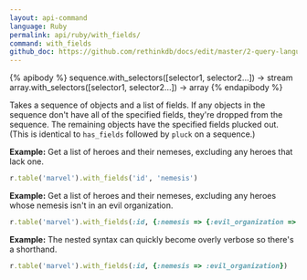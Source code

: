 ```yaml
---
layout: api-command 
language: Ruby
permalink: api/ruby/with_fields/
command: with_fields 
github_doc: https://github.com/rethinkdb/docs/edit/master/2-query-language/api/ruby/transformations/with_fields.md
---
```


{% apibody %}
sequence.with_selectors([selector1, selector2...]) → stream
array.with_selectors([selector1, selector2...]) → array
{% endapibody %}

Takes a sequence of objects and a list of fields. If any objects in the sequence don't
have all of the specified fields, they're dropped from the sequence. The remaining
objects have the specified fields plucked out. (This is identical to `has_fields`
followed by `pluck` on a sequence.)

__Example:__ Get a list of heroes and their nemeses, excluding any heroes that lack one.

```rb
r.table('marvel').with_fields('id', 'nemesis')
```

__Example:__ Get a list of heroes and their nemeses, excluding any heroes whose nemesis
isn't in an evil organization.

```rb
r.table('marvel').with_fields(:id, {:nemesis => {:evil_organization => true}})
```


__Example:__ The nested syntax can quickly become overly verbose so there's a shorthand.

```rb
r.table('marvel').with_fields(:id, {:nemesis => :evil_organization})
```

